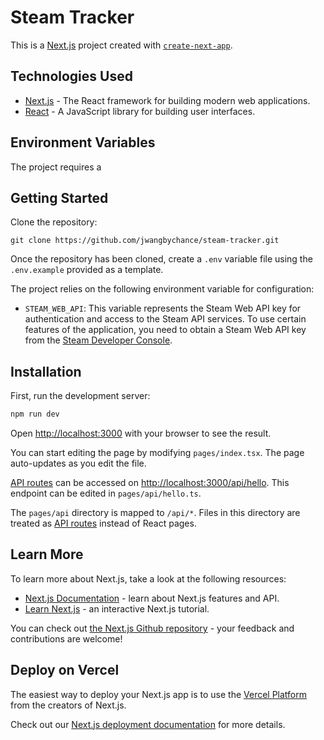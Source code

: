 # Steam Tracker

This is a [Next.js](https://nextjs.org/) project created with [`create-next-app`](https://github.com/vercel/next.js/tree/canary/packages/create-next-app).

## Technologies Used

- [Next.js](https://nextjs.org/) - The React framework for building modern web applications.
- [React](https://react.dev/) - A JavaScript library for building user interfaces.

## Environment Variables

The project requires a

## Getting Started

Clone the repository:

```script
git clone https://github.com/jwangbychance/steam-tracker.git
```

Once the repository has been cloned, create a `.env` variable file using the `.env.example` provided as a template.

The project relies on the following environment variable for configuration:

- `STEAM_WEB_API`: This variable represents the Steam Web API key for authentication and access to the Steam API services. To use certain features of the application, you need to obtain a Steam Web API key from the [Steam Developer Console](https://steamcommunity.com/dev/apikey).

## Installation

First, run the development server:

```bash
npm run dev
```

Open [http://localhost:3000](http://localhost:3000) with your browser to see the result.

You can start editing the page by modifying `pages/index.tsx`. The page auto-updates as you edit the file.

[API routes](https://nextjs.org/docs/api-routes/introduction) can be accessed on [http://localhost:3000/api/hello](http://localhost:3000/api/hello). This endpoint can be edited in `pages/api/hello.ts`.

The `pages/api` directory is mapped to `/api/*`. Files in this directory are treated as [API routes](https://nextjs.org/docs/api-routes/introduction) instead of React pages.

## Learn More

To learn more about Next.js, take a look at the following resources:

- [Next.js Documentation](https://nextjs.org/docs) - learn about Next.js features and API.
- [Learn Next.js](https://nextjs.org/learn) - an interactive Next.js tutorial.

You can check out [the Next.js Github repository](https://github.com/vercel/next.js/) - your feedback and contributions are welcome!

## Deploy on Vercel

The easiest way to deploy your Next.js app is to use the [Vercel Platform](https://vercel.com/new?utm_medium=default-template&filter=next.js&utm_source=create-next-app&utm_campaign=create-next-app-readme) from the creators of Next.js.

Check out our [Next.js deployment documentation](https://nextjs.org/docs/deployment) for more details.
